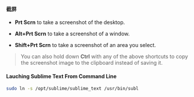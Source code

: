 #### 截屏
* __Prt Scrn__ to take a screenshot of the desktop.

* __Alt+Prt Scrn__ to take a screenshot of a window.

* __Shift+Prt Scrn__ to take a screenshot of an area you select.

> You can also hold down __Ctrl__ with any of the above shortcuts to copy the screenshot image to the clipboard instead of saving it.


#### Lauching Sublime Text From Command Line

```bash
sudo ln -s /opt/sublime/sublime_text /usr/bin/subl
```
